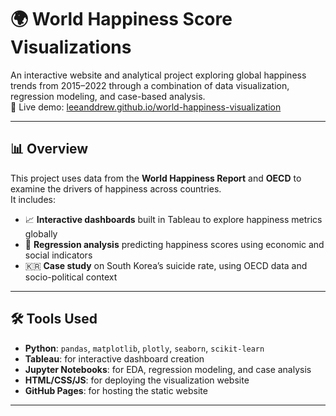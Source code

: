 # 🌍 World Happiness Score Visualizations

An interactive website and analytical project exploring global happiness trends from 2015–2022 through a combination of data visualization, regression modeling, and case-based analysis.  
📌 Live demo: [leeanddrew.github.io/world-happiness-visualization](https://leeanddrew.github.io/world-happiness-visualization/)

---

## 📊 Overview

This project uses data from the **World Happiness Report** and **OECD** to examine the drivers of happiness across countries.  
It includes:

- 📈 **Interactive dashboards** built in Tableau to explore happiness metrics globally  
- 🧮 **Regression analysis** predicting happiness scores using economic and social indicators  
- 🇰🇷 **Case study** on South Korea’s suicide rate, using OECD data and socio-political context

---

## 🛠️ Tools Used

- **Python**: `pandas`, `matplotlib`, `plotly`, `seaborn`, `scikit-learn`
- **Tableau**: for interactive dashboard creation
- **Jupyter Notebooks**: for EDA, regression modeling, and case analysis
- **HTML/CSS/JS**: for deploying the visualization website
- **GitHub Pages**: for hosting the static website

---
